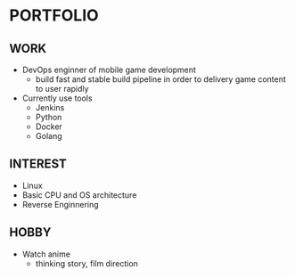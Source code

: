 # PORTFOLIO

## WORK
- DevOps enginner of mobile game development
  - build fast and stable build pipeline in order to delivery game content to user rapidly
- Currently use tools
  - Jenkins
  - Python
  - Docker
  - Golang

## INTEREST
- Linux
- Basic CPU and OS architecture
- Reverse Enginnering

## HOBBY
- Watch anime
  - thinking story, film direction
